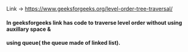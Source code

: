 Link -> https://www.geeksforgeeks.org/level-order-tree-traversal/

#### In geeksforgeeks link has code to traverse level order without using auxillary space &
#### using queue( the queue made of linked list).
